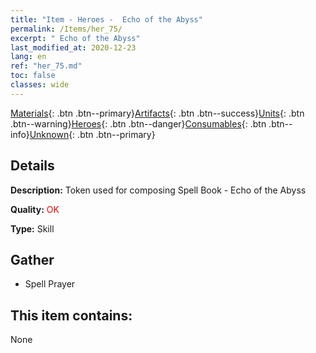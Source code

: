 ```yaml
---
title: "Item - Heroes -  Echo of the Abyss"
permalink: /Items/her_75/
excerpt: " Echo of the Abyss"
last_modified_at: 2020-12-23
lang: en
ref: "her_75.md"
toc: false
classes: wide
---
```

 [Materials](/Items/){: .btn .btn--primary}[Artifacts](/Items/Artifacts/){: .btn .btn--success}[Units](/Items/Units/){: .btn .btn--warning}[Heroes](/Items/Heroes/){: .btn .btn--danger}[Consumables](/Items/Consumables/){: .btn .btn--info}[Unknown](/Items/Unknown/){: .btn .btn--primary}

## Details
 **Description:** Token used for composing Spell Book - Echo of the Abyss

 **Quality:** <span style="color: #FF0000">OK</span>

 **Type:** Skill

## Gather

*    Spell Prayer 

## This item contains:

  None

